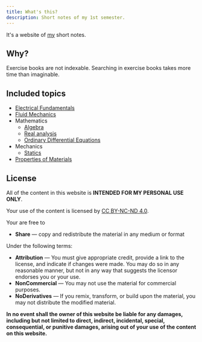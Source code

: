 ```yaml
---
title: What's this?
description: Short notes of my 1st semester.
---
```


It's a website of [my](https://sahithyan.dev) short notes.

## Why?

Exercise books are not indexable. Searching in exercise books takes more time
than imaginable.

## Included topics

- [Electrical Fundamentals](/electrical-fundamentals/01-introduction/)
- [Fluid Mechanics](/fluid-mechanics/01-introduction/)
- Mathematics
  - [Algebra](/maths/algebra/01-introduction)
  - [Real analysis](/maths/real-analysis/01-introduction)
  - [Ordinary Differential Equations](/maths/ode/01-introduction)
- Mechanics
  - [Statics](/mechanics/statics/01-introduction)
- [Properties of Materials](/properties-of-materials/01-introduction)

## License

All of the content in this website is **INTENDED FOR MY PERSONAL USE ONLY**.

Your use of the content is licensed by
[CC BY-NC-ND 4.0](https://creativecommons.org/licenses/by-nc-nd/4.0/).

Your are free to

- **Share** — copy and redistribute the material in any medium or format

Under the following terms:

- **Attribution** — You must give appropriate credit, provide a link to the
  license, and indicate if changes were made. You may do so in any reasonable
  manner, but not in any way that suggests the licensor endorses you or your
  use.
- **NonCommercial** — You may not use the material for commercial purposes.
- **NoDerivatives** — If you remix, transform, or build upon the material, you
  may not distribute the modified material.

**In no event shall the owner of this website be liable for any damages,
including but not limited to direct, indirect, incidental, special,
consequential, or punitive damages, arising out of your use of the content on
this website.**
